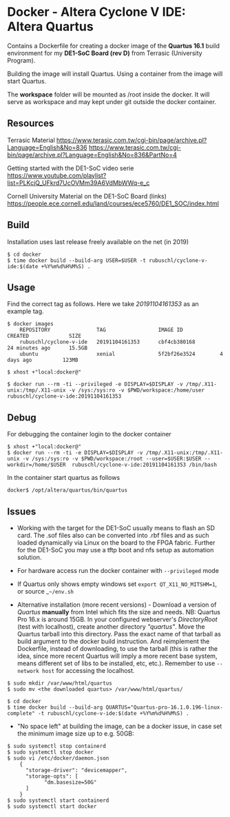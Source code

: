 # Docker - Altera Cyclone V IDE: Altera Quartus

Contains a Dockerfile for creating a docker image of the **Quartus 16.1** build environment for my **DE1-SoC Board (rev D)** from Terrasic (University Program).

Building the image will install Quartus. Using a container from the image will start Quartus.

The **workspace** folder will be mounted as /root inside the docker. It will serve as workspace and may kept under git outside the docker container.



## Resources

Terrasic Material
https://www.terasic.com.tw/cgi-bin/page/archive.pl?Language=English&No=836
https://www.terasic.com.tw/cgi-bin/page/archive.pl?Language=English&No=836&PartNo=4


Getting started with the DE1-SoC video serie
https://www.youtube.com/playlist?list=PLKcjQ_UFkrd7UcOVMm39A6VdMbWWq-e_c


Cornell University Material on the DE1-SoC Board (links)
https://people.ece.cornell.edu/land/courses/ece5760/DE1_SOC/index.html



## Build

Installation uses last release freely available on the net (in 2019)

```
$ cd docker
$ time docker build --build-arg USER=$USER -t rubuschl/cyclone-v-ide:$(date +%Y%m%d%H%M%S) .
```


## Usage

Find the correct tag as follows. Here we take _20191104161353_ as an example tag.

```
$ docker images
    REPOSITORY               TAG                 IMAGE ID            CREATED             SIZE
    rubuschl/cyclone-v-ide   20191104161353      cbf4cb380168        24 minutes ago      15.5GB
    ubuntu                   xenial              5f2bf26e3524        4 days ago          123MB

$ xhost +"local:docker@"

$ docker run --rm -ti --privileged -e DISPLAY=$DISPLAY -v /tmp/.X11-unix:/tmp/.X11-unix -v /sys:/sys:ro -v $PWD/workspace:/home/user rubuschl/cyclone-v-ide:20191104161353
```


## Debug

For debugging the container login to the docker container

```
$ xhost +"local:docker@"
$ docker run --rm -ti -e DISPLAY=$DISPLAY -v /tmp/.X11-unix:/tmp/.X11-unix -v /sys:/sys:ro -v $PWD/workspace:/root --user=$USER:$USER --workdir=/home/$USER  rubuschl/cyclone-v-ide:20191104161353 /bin/bash
```

In the container start quartus as follows
```
docker$ /opt/altera/quartus/bin/quartus
```



## Issues

* Working with the target for the DE1-SoC usually means to flash an SD card. The .sof files also can be converted into .rbf files and as such loaded dynamically via Linux on the board to the FPGA fabric. Further for the DE1-SoC you may use a tftp boot and nfs setup as automation solution.

* For hardware access run the docker container with ```--privileged``` mode

* If Quartus only shows empty windows set ```export QT_X11_NO_MITSHM=1```, or source _```~/env.sh```

* Alternative installation (more recent versions) - Download a version of _Quartus_ **manually** from Intel which fits the size and needs. NB: Quartus Pro 16.x is around 15GB. In your configured webserver's _DirectoryRoot_ (test with localhost), create another directory _"quartus"_. Move the Quartus tarball into this directory. Pass the exact name of that tarball as build argument to the docker build instruction. And reimplement the Dockerfile, instead of downloading, to use the tarball (this is rather the idea, since more recent Quartus will imply a more recent base system, means different set of libs to be installed, etc, etc.). Remember to use ```--network host``` for accessing the localhost.

```
$ sudo mkdir /var/www/html/quartus
$ sudo mv <the downloaded quartus> /var/www/html/quartus/

$ cd docker
$ time docker build --build-arg QUARTUS="Quartus-pro-16.1.0.196-linux-complete" -t rubuschl/cyclone-v-ide:$(date +%Y%m%d%H%M%S) .
```

* "No space left" at building the image, can be a docker issue, in case set the minimum image size up to e.g. 50GB:
```
$ sudo systemctl stop containerd
$ sudo systemctl stop docker
$ sudo vi /etc/docker/daemon.json
    {
      "storage-driver": "devicemapper",
      "storage-opts": [
            "dm.basesize=50G"
      ]
    }
$ sudo systemctl start containerd
$ sudo systemctl start docker
```
